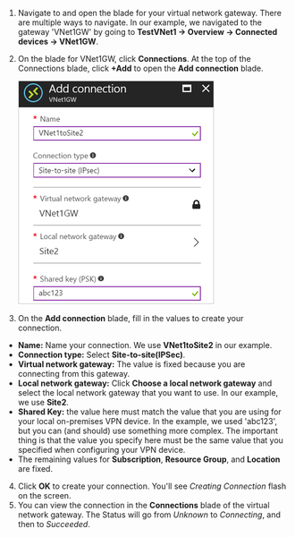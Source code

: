 1. Navigate to and open the blade for your virtual network gateway. There are multiple ways to navigate. In our example, we navigated to the gateway 'VNet1GW' by going to **TestVNet1 -> Overview -> Connected devices -> VNet1GW**.
2. On the blade for VNet1GW, click **Connections**. At the top of the Connections blade, click **+Add** to open the **Add connection** blade.

    ![Create Site-to-Site connection](./media/vpn-gateway-add-site-to-site-connection-s2s-rm-portal-include/connection1.png)

3. On the **Add connection** blade, fill in the values to create your connection.

  - **Name:** Name your connection. We use **VNet1toSite2** in our example.
  - **Connection type:** Select **Site-to-site(IPSec)**.
  - **Virtual network gateway:** The value is fixed because you are connecting from this gateway.
  - **Local network gateway:** Click **Choose a local network gateway** and select the local network gateway that you want to use. In our example, we use **Site2**.
  - **Shared Key:** the value here must match the value that you are using for your local on-premises VPN device. In the example, we used 'abc123', but you can (and should) use something more complex. The important thing is that the value you specify here must be the same value that you specified when configuring your VPN device.
  - The remaining values for **Subscription**, **Resource Group**, and **Location** are fixed.

4. Click **OK** to create your connection. You'll see *Creating Connection* flash on the screen.
5. You can view the connection in the **Connections** blade of the virtual network gateway. The Status will go from *Unknown* to *Connecting*, and then to *Succeeded*.
